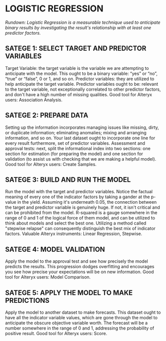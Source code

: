 # LOGISTIC REGRESSION

*Rundown: Logistic Regression is a measurable technique used to anticipate binary results by investigating the result's relationship with at least one predictor factors.*

## SATEGE 1: SELECT TARGET AND PREDICTOR VARIABLES 
Target Variable: the target variable is the variable we are attempting to anticipate with the model. This ought to be a binary variable: “yes” or “no”, “true” or “false”, 0 or 1, and so on. Predictor variables: they are utilized to help anticipate the target variable. Predictor variables ought to be: relevant to the target variable, not exceptionally correlated to other predictor factors, and don't have a high number of missing qualities. Good tool for Alteryx users: Association Analysis.

## SATEGE 2: PREPARE DATA 
Setting up the information incorporates managing issues like missing, dirty, or duplicate information; eliminating anomalies; mixing and arranging information, and so on. Your last dataset ought to incorporate one line for every result furthermore, set of predictor variables. Assessment and approval tests: next, split the informational index into two sections: one section for estimation (for preparing the model) and one section for validation (to assist us with checking that we are making a helpful model). Good tool for Alteryx users: Create Samples.

## SATEGE 3: BUILD AND RUN THE MODEL 
Run the model with the target and predictor variables. Notice the factual meaning of every one of the indicator factors by taking a gander at the p-value in the yield. Assuming it's underneath 0.05, the connection between the target and predictor variable is genuinely huge. If not, it isn't critical and can be prohibited from the model. R-squared is a gauge somewhere in the range of 0 and 1 of the logical force of them model, and can be utilized to think about models and select the best one. Utilizing a method called "stepwise relapse" can consequently distinguish the best mix of indicator factors. Valuable Alteryx instruments: Linear Regression, Stepwise.

## SATEGE 4: MODEL VALIDATION 
Apply the model to the approval test and see how precisely the model predicts the results. This progression dodges overfitting and encourages you see how precise your expectations will be on new information. Good tool for Alteryx users: Model Comparison. 

## SATEGE 5: APPLY THE MODEL TO MAKE PREDICTIONS 
Apply the model to another dataset to make forecasts. This dataset ought to have all the indicator variable values, which are gone through the model to anticipate the obscure objective variable worth. The forecast will be a number somewhere in the range of 0 and 1, addressing the probability of positive result. Good tool for Alteryx users: Score.
